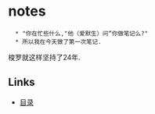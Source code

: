 # notes

```
  * "你在忙些什么,"他（爱默生）问“你做笔记么?" 
  * 所以我在今天做了第一次笔记.
```
梭罗就这样坚持了24年.

## Links
   * [目录](<preface.md>)
